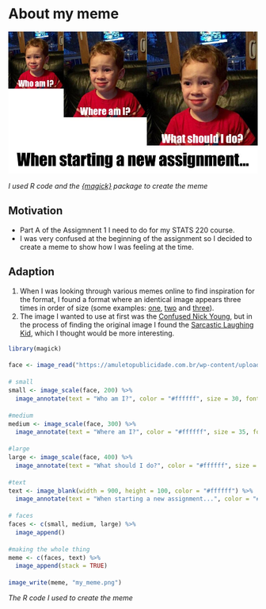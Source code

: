 # About my meme

![](my_meme.png)

_I used R code and the [{magick}](https://cran.r-project.org/web/packages/magick/vignettes/intro.html) package to create the meme_

## Motivation

* Part A of the Assigmnent 1 I need to do for my STATS 220 course.
* I was very confused at the beginning of the assignment so I decided to create a meme to show how I was feeling at the time.

## Adaption
1. When I was looking through various memes online to find inspiration for the format, I found a format where an identical image appears three times in order of size (some examples: [one](http://file.ljcd.gov.cn/uploadfile/2018/1103/20181103095327555.jpg), [two](http://tva1.sinaimg.cn/large/86883a42gy1fktdzeysctj20ij0adq50.jpg) and [three](https://www.bixiage.cn/uploads/088b753f3a46a29c13e86a402cb3ca07.jpg)).
2. The image I wanted to use at first was the [Confused Nick Young](https://i.kym-cdn.com/entries/icons/mobile/000/018/489/nick-young-confused-face-300x256-nqlyaa.jpg), but in the process of finding the original image I found the [Sarcastic Laughing Kid](https://me.me/market?s=pop), which I thought would be more interesting.

```r
library(magick)

face <- image_read("https://amuletopublicidade.com.br/wp-content/uploads/2019/12/img-737631-gavin-mastodon20160913141473788865.jpg")

# small
small <- image_scale(face, 200) %>%
  image_annotate(text = "Who am I?", color = "#ffffff", size = 30, font = "Impact", gravity = "south")

#medium
medium <- image_scale(face, 300) %>%
  image_annotate(text = "Where am I?", color = "#ffffff", size = 35, font = "Impact", gravity = "south")

#large
large <- image_scale(face, 400) %>%
  image_annotate(text = "What should I do?", color = "#ffffff", size = 40, font = "Impact", gravity = "south")

#text
text <- image_blank(width = 900, height = 100, color = "#ffffff") %>%
  image_annotate(text = "When starting a new assignment...", color = "#000000", size = 60, font = "Impact", gravity = "center")

# faces
faces <- c(small, medium, large) %>%
  image_append()

#making the whole thing
meme <- c(faces, text) %>%
  image_append(stack = TRUE)

image_write(meme, "my_meme.png")
```
_The R code I used to create the meme_
